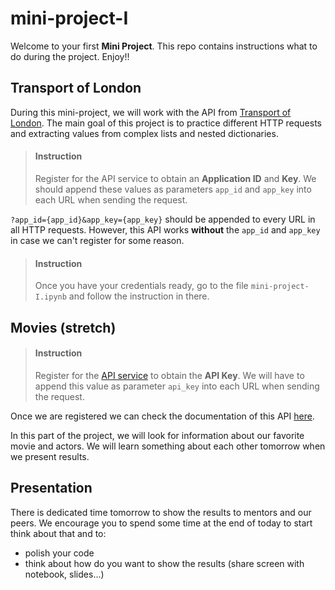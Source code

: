 # mini-project-I

Welcome to your first **Mini Project**. This repo contains instructions what to do during the project. Enjoy!! 

## Transport of London

During this mini-project, we will work with the API from [Transport of London](https://api.tfl.gov.uk/). The main goal of this project is to practice different HTTP requests and extracting values from complex lists and nested dictionaries.

> #### Instruction
> Register for the API service to obtain an **Application ID** and **Key**. We should append these values as parameters `app_id` and `app_key` into each URL when sending the request.

`?app_id={app_id}&app_key={app_key}` should be appended to every URL in all HTTP requests. However, this API works **without** the `app_id` and `app_key` in case we can't register for some reason.

> #### Instruction
> Once you have your credentials ready, go to the file `mini-project-I.ipynb` and follow the instruction in there.


## Movies (stretch)

> #### Instruction
> Register for the [API service](https://www.themoviedb.org/account/signup) to obtain the **API Key**. We will have to append this value as parameter `api_key` into each URL when sending the request.

Once we are registered we can check the documentation of this API [here](https://developers.themoviedb.org/3/account).

In this part of the project, we will look for information about our favorite movie and actors. We will learn something about each other tomorrow when we present results.


## Presentation

There is dedicated time tomorrow to show the results to mentors and our peers. We encourage you to spend some time at the end of today to start think about that and to:

- polish your code
- think about how do you want to show the results (share screen with notebook, slides...)